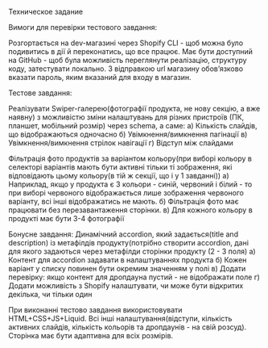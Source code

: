 Техническое задание

Вимоги для перевірки тестового завдання:

Розгортається на dev-магазині через Shopify CLI - щоб можна було подивитись в дії й переконатись, що все працює.
Має бути доступний на GitHub - щоб була можливість переглянути реалізацію, структуру коду, затестувати локально.
З відправкою url магазину обовʼязково вказати пароль, яким вказаний для входу в магазин. 


Тестове завдання: 

Реалізувати Swiper-галерею(фотографії продукта, не нову секцію, а вже наявну) з можливістю зміни налаштувань для різних пристроїв (ПК, планшет, мобільний розмір) через schema, а саме:
а) Кількість слайдів, що відображаються одночасно
б) Увімкнення/вимкнення пагінації
в) Увімкнення/вимкнення стрілок навігації
г) Відступ між слайдами

Фільтрація фото продуктів за варіантом кольору(при виборі кольору в селекторі варіантів мають бути активні тільки ті зображення, які відповідають цьому кольору(в тій ж секції, що і у 1 завданні))
а) Наприклад, якщо у продукта є 3 кольори - синій, червоний і білий - то при виборі червоного відображається лише зображення червоного варіанту, всі інші відображатись не мають.
б) Фільтрація фото має працювати без перезавантаження сторінки.
в) Для кожного кольору в продукті має бути 3-4 фотографії

Бонусне завдання: Динамічний accordion, який задається(title and description) із метафілдів продукту(потрібно створити accordion, дані для якого задаються через метафілди сторінки продукту (2 - 3 поля)
а) Контент для accordion задавати в налаштуваннях продукта
б) Кожен варіант у списку повинен бути окремим значенням у полі
в) Додати перевірку: якщо контент для дропдауна пустий - не відображати поле
г) Додати можливість з Shopify налаштувати, чи може бути відкритих декілька, чи тільки один


При виконанні тестово завдання використовувати HTML+CSS+JS+Liquid. 
Всі інші налаштування(відступи, кількість активних слайдів, кількість кольорів та дропдаунів - на свій розсуд). Сторінка має бути адаптивна для всіх розмірів. 
